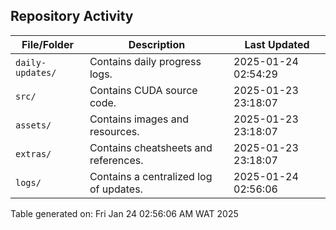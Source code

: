 ## Repository Activity

| File/Folder          | Description                                      | Last Updated |
|----------------------|--------------------------------------------------|--------------|
| `daily-updates/`     | Contains daily progress logs.                    | 2025-01-24 02:54:29 |
| `src/`               | Contains CUDA source code.                       | 2025-01-23 23:18:07           |
| `assets/`            | Contains images and resources.                   | 2025-01-23 23:18:07        |
| `extras/`            | Contains cheatsheets and references.             | 2025-01-23 23:18:07        |
| `logs/`              | Contains a centralized log of updates.           | 2025-01-24 02:56:06                  |

Table generated on: Fri Jan 24 02:56:06 AM WAT 2025
